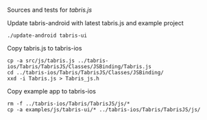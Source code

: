 
Sources and tests for *tabris.js*

Update tabris-android with latest tabris.js and example project

    ./update-android tabris-ui

Copy tabris.js to tabris-ios

    cp -a src/js/tabris.js ../tabris-ios/Tabris/TabrisJS/Classes/JSBinding/Tabris.js
    cd ../tabris-ios/Tabris/TabrisJS/Classes/JSBinding/
    xxd -i Tabris.js > Tabris_js.h

Copy example app to tabris-ios

    rm -f ../tabris-ios/Tabris/TabrisJS/js/*
    cp -a examples/js/tabris-ui/* ../tabris-ios/Tabris/TabrisJS/js/

